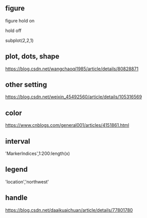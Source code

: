 ## figure  
figure 
hold on

hold off

subplot(2,2,1)

## plot, dots, shape
https://blog.csdn.net/wangchaoqi1985/article/details/80828871

## other setting
https://blog.csdn.net/weixin_45492560/article/details/105316569

## color
https://www.cnblogs.com/general001/articles/4151861.html

## interval
'MarkerIndices',1:200:length(x)

## legend
'location','northwest'

## handle
https://blog.csdn.net/daaikuaichuan/article/details/77801780
